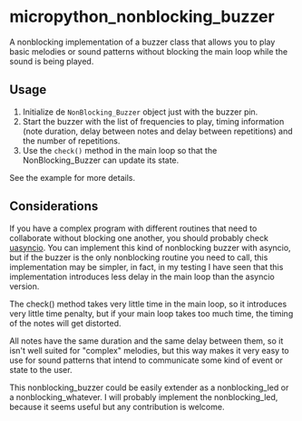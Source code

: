 # micropython_nonblocking_buzzer
 A nonblocking implementation of a buzzer class that allows you to play basic melodies or sound patterns without blocking the main loop while the sound is being played.

 ## Usage
 1. Initialize de `NonBlocking_Buzzer` object just with the buzzer pin.
 2. Start the buzzer with the list of frequencies to play, timing information (note duration, delay between notes and delay between repetitions) and the number of repetitions.
 3. Use the `check()` method in the main loop so that the NonBlocking_Buzzer can update its state.


 See the example for more details.


 ## Considerations
 If you have a complex program with different routines that need to collaborate without blocking one another, you should probably check [uasyncio](https://docs.micropython.org/en/latest/library/uasyncio.html). You can implement this kind of nonblocking buzzer with asyncio, but if the buzzer is the only nonblocking routine you need to call, this implementation may be simpler, in fact, in my testing I have seen that this implementation introduces less delay in the main loop than the asyncio version.

 The check() method takes very little time in the main loop, so it introduces very little time penalty, but if your main loop takes too much time, the timing of the notes will get distorted.

 All notes have the same duration and the same delay between them, so it isn't well suited for "complex" melodies, but this way makes it very easy to use for sound patterns that intend to communicate some kind of event or state to the user.

 This nonblocking_buzzer could be easily extender as a nonblocking_led or a nonblocking_whatever. I will probably implement the nonblocking_led, because it seems useful but any contribution is welcome.
